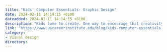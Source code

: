 ```yaml
---
title: "Kids' Computer Essentials- Graphic Design"
date: 2024-02-11 14:14:15 +0100
dateadded: 2024-02-11 14:14:15 +0100
description: "Kids love to create. One way to encourage that creativity and help kids learn a skill that might lead them to a career is to encourage an interest in graphic design. Luckily, graphic design is easy to learn!"
link: "https://www.uscareerinstitute.edu/blog/kids-computer-essentials-graphic-design"
category: 
- Visual design
directory:
---
```

